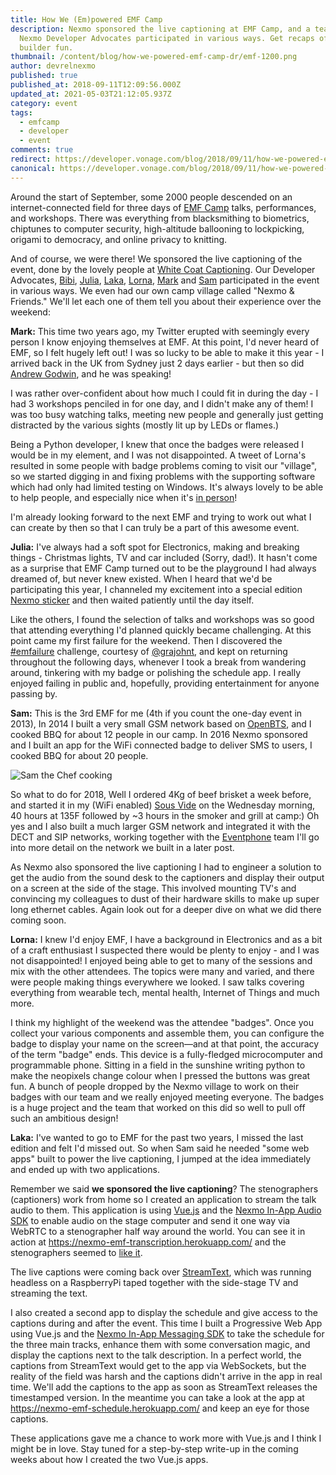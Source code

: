 ```yaml
---
title: How We (Em)powered EMF Camp
description: Nexmo sponsored the live captioning at EMF Camp, and a team of
  Nexmo Developer Advocates participated in various ways. Get recaps of all the
  builder fun.
thumbnail: /content/blog/how-we-powered-emf-camp-dr/emf-1200.png
author: devrelnexmo
published: true
published_at: 2018-09-11T12:09:56.000Z
updated_at: 2021-05-03T21:12:05.937Z
category: event
tags:
  - emfcamp
  - developer
  - event
comments: true
redirect: https://developer.vonage.com/blog/2018/09/11/how-we-powered-emf-camp-dr
canonical: https://developer.vonage.com/blog/2018/09/11/how-we-powered-emf-camp-dr
---
```

Around the start of September, some 2000 people descended on an internet-connected field for three days of [EMF Camp](https://www.emfcamp.org/) talks, performances, and workshops. There was everything from blacksmithing to biometrics, chiptunes to computer security, high-altitude ballooning to lockpicking, origami to democracy, and online privacy to knitting. 

And of course, we were there! We sponsored the live captioning of the event, done by the lovely people at [White Coat Captioning](https://twitter.com/whitecoatcapxg). Our Developer Advocates, [Bibi](https://twitter.com/Rabeb_Othmani), [Julia](https://twitter.com/iza_biro), [Laka](https://twitter.com/lakatos88), [Lorna](https://twitter.com/lornajane), [Mark](https://twitter.com/judy2k) and [Sam](https://twitter.com/sammachin) participated in the event in various ways. We even had our own camp village called "Nexmo & Friends." We'll let each one of them tell you about their experience over the weekend: 

**Mark:** This time two years ago, my Twitter erupted with seemingly every person I know enjoying themselves at EMF. At this point, I'd never heard of EMF, so I felt hugely left out! I was so lucky to be able to make it this year - I arrived back in the UK from Sydney just 2 days earlier - but then so did [Andrew Godwin](https://www.emfcamp.org/line-up/2018/223-taming-terrain-sculpting-geoscapes-from-lidar), and he was speaking! 

I was rather over-confident about how much I could fit in during the day - I had 3 workshops penciled in for one day, and I didn't make any of them! I was too busy watching talks, meeting new people and generally just getting distracted by the various sights (mostly lit up by LEDs or flames.) 

Being a Python developer, I knew that once the badges were released I would be in my element, and I was not disappointed. A tweet of Lorna's resulted in some people with badge problems coming to visit our "village", so we started digging in and fixing problems with the supporting software which had only had limited testing on Windows. It's always lovely to be able to help people, and especially nice when it's [in person](https://twitter.com/annedejavu/status/1036653258033586176)!

I'm already looking forward to the next EMF and trying to work out what I can create by then so that I can truly be a part of this awesome event. 

**Julia:** I've always had a soft spot for Electronics, making and breaking things - Christmas lights, TV and car included (Sorry, dad!). It hasn't come as a surprise that EMF Camp turned out to be the playground I had always dreamed of, but never knew existed. When I heard that we'd be participating this year, I channeled my excitement into a special edition [Nexmo sticker](https://twitter.com/iza_biro/status/1036676167099707392) and then waited patiently until the day itself. 

Like the others, I found the selection of talks and workshops was so good that attending everything I'd planned quickly became challenging. At this point came my first failure for the weekend. Then I discovered the [\#emfailure](https://twitter.com/search?q=%23emfailure&src=typd) challenge, courtesy of [@grajohnt](https://twitter.com/grajohnt), and kept on returning throughout the following days, whenever I took a break from wandering around, tinkering with my badge or polishing the schedule app. I really enjoyed failing in public and, hopefully, providing entertainment for anyone passing by.

**Sam:** This is the 3rd EMF for me (4th if you count the one-day event in 2013), In 2014 I built a very small GSM network based on [OpenBTS](http://openbts.org/), and I cooked BBQ for about 12 people in our camp. In 2016 Nexmo sponsored and I built an app for the WiFi connected badge to deliver SMS to users, I cooked BBQ for about 20 people.

![Sam the Chef cooking](/content/blog/how-we-em-powered-emf-camp/42701790670_0fd5fc72ca.jpeg "Sam The Chef")

So what to do for 2018, Well I ordered 4Kg of beef brisket a week before, and started it in my (WiFi enabled) [Sous Vide](https://anovaculinary.com/) on the Wednesday morning, 40 hours at 135F followed by ~3 hours in the smoker and grill at camp:) Oh yes and I also built a much larger GSM network and integrated it with the DECT and SIP networks, working together with the [Eventphone](http://eventphone.de/) team I'll go into more detail on the network we built in a later post. 

As Nexmo also sponsored the live captioning I had to engineer a solution to get the audio from the sound desk to the captioners and display their output on a screen at the side of the stage. This involved mounting TV's and convincing my colleagues to dust of their hardware skills to make up super long ethernet cables. Again look out for a deeper dive on what we did there coming soon. 

**Lorna:** I knew I'd enjoy EMF, I have a background in Electronics and as a bit of a craft enthusiast I suspected there would be plenty to enjoy - and I was not disappointed! I enjoyed being able to get to many of the sessions and mix with the other attendees. The topics were many and varied, and there were people making things everywhere we looked. I saw talks covering everything from wearable tech, mental health, Internet of Things and much more. 

I think my highlight of the weekend was the attendee "badges". Once you collect your various components and assemble them, you can configure the badge to display your name on the screen—and at that point, the accuracy of the term "badge" ends. This device is a fully-fledged microcomputer and programmable phone. Sitting in a field in the sunshine writing python to make the neopixels change colour when I pressed the buttons was great fun. A bunch of people dropped by the Nexmo village to work on their badges with our team and we really enjoyed meeting everyone. The badges is a huge project and the team that worked on this did so well to pull off such an ambitious design! 

**Laka:** I've wanted to go to EMF for the past two years, I missed the last edition and felt I'd missed out. So when Sam said he needed "some web apps" built to power the live captioning, I jumped at the idea immediately and ended up with two applications. 

Remember we said **we sponsored the live captioning**? The stenographers (captioners) work from home so I created an application to stream the talk audio to them. This application is using [Vue.js](https://vuejs.org/) and the [Nexmo In-App Audio SDK](https://developer.nexmo.com/stitch/in-app-voice/overview) to enable audio on the stage computer and send it one way via WebRTC to a stenographer half way around the world. You can see it in action at <https://nexmo-emf-transcription.herokuapp.com/> and the stenographers seemed to [like it](https://twitter.com/whitecoatcapxg/status/1035552274955870208).

The live captions were coming back over [StreamText](https://streamtext.net/), which was running headless on a RaspberryPi taped together with the side-stage TV and streaming the text. 

I also created a second app to display the schedule and give access to the captions during and after the event. This time I built a Progressive Web App using Vue.js and the [Nexmo In-App Messaging SDK](https://developer.nexmo.com/stitch/in-app-messaging/overview) to take the schedule for the three main tracks, enhance them with some conversation magic, and display the captions next to the talk description. In a perfect world, the captions from StreamText would get to the app via WebSockets, but the reality of the field was harsh and the captions didn't arrive in the app in real time. We'll add the captions to the app as soon as StreamText releases the timestamped version. In the meantime you can take a look at the app at <https://nexmo-emf-schedule.herokuapp.com/> and keep an eye for those captions. 

These applications gave me a chance to work more with Vue.js and I think I might be in love. Stay tuned for a step-by-step write-up in the coming weeks about how I created the two Vue.js apps.